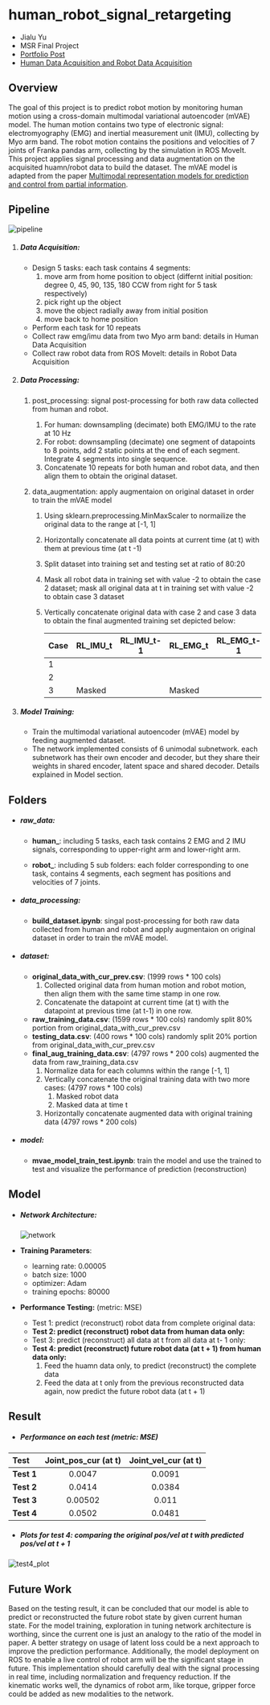 # human_robot_signal_retargeting

* Jialu Yu
* MSR Final Project  
* [Portfolio Post](https://nucapybara.github.io/posts/my-fifth-post/)
* [Human Data Acquisition and Robot Data Acquisition](https://github.com/NuCapybara/ROS2_Myo_Franka/tree/integrate_all)

## Overview

The goal of this project is to predict robot motion by monitoring human motion using a cross-domain multimodal variational autoencoder (mVAE) model. The human motion contains two type of electronic signal: electromyography (EMG) and inertial measurement unit (IMU), collecting by Myo arm band. The robot motion contains the positions and velocities of 7 joints of Franka pandas arm, collecting by the simulation in ROS MoveIt. This project applies signal processing and data augmentation on the acquisited huamn/robot data to build the dataset. The mVAE model is adapted from the paper [Multimodal representation models for prediction and control from partial information](https://www.sciencedirect.com/science/article/pii/S0921889019301575).

## Pipeline

![pipeline](source/pipeline.png)

1. ##### Data Acquisition:

   - Design 5 tasks: each task contains 4 segments:	
     1. move arm from home position to object (differnt initial position: degree 0, 45, 90, 135, 180 CCW from right for 5 task respectively)
     2. pick right up the object
     3. move the object radially away from initial position 
     4. move back to home position 
   - Perform each task for 10 repeats
   - Collect raw emg/imu data from two Myo arm band: details in Human Data Acquisition
   - Collect raw robot data from ROS MoveIt: details in Robot Data Acquisition

2. ##### Data Processing:

   1. post_processing: signal post-processing for both raw data collected from human and robot. 

      1. For human: downsampling (decimate) both EMG/IMU to the rate at 10 Hz
      2. For robot: downsampling (decimate) one segment of datapoints to 8 points, add 2 static points at the end of each segment. Integrate 4 segments into single sequence. 
      3. Concatenate 10 repeats for both human and robot data, and then align them to obtain the original dataset.

   2. data_augmentation: apply augmentaion on original dataset in order to train the mVAE model

      1. Using sklearn.preprocessing.MinMaxScaler to normailize the original data to the range at [-1, 1]

      2. Horizontally concatenate all data points at current time (at t) with them at previous time (at t -1)

      3. Split dataset into training set and testing set at ratio of 80:20

      4. Mask all robot data in training set with value -2 to obtain the case 2 dataset; mask all original data at t in training set with value -2  to obtain case 3 dataset

      5. Vertically concatenate original data with case 2 and case 3 data to obtain the final augmented training set depicted below:

         | Case | RL_IMU_t | RL_IMU_t-1 | RL_EMG_t | RL_EMG_t-1 | RU_IMU_t | RU_IMU_t-1 | RU_EMG_t | RU_EMG_t-1 | Pos_t  | Pos_t-1 | Vel_t  | Vel_t-1 |
         | ---- | -------- | ---------- | -------- | ---------- | -------- | ---------- | -------- | ---------- | ------ | ------- | ------ | ------- |
         | 1    |          |            |          |            |          |            |          |            |        |         |        |         |
         | 2    |          |            |          |            |          |            |          |            | Masked | Masked  | Masked | Masked  |
         | 3    | Masked   |            | Masked   |            | Masked   |            | Masked   |            | Masked |         | Masked |         |

         

3. ##### Model Training:

   - Train the multimodal variational autoencoder (mVAE) model by feeding augmented dataset.
   - The network implemented consists of 6 unimodal subnetwork. each subnetwork has their own encoder and decoder, but they share their weights in shared encoder, latent space and shared decoder. Details explained in Model section. 

## Folders

- ##### raw_data:

   - **human_**: including 5 tasks, each task contains 2 EMG and 2 IMU signals, corresponding to upper-right arm and lower-right arm.

   - **robot_**: including 5 sub folders: each folder corresponding to one task, contains 4 segments, each segment has positions and  velocities of 7 joints.

- ##### data_processing: 

   - **build_dataset.ipynb**: singal post-processing for both raw data collected from human and robot and apply augmentaion on original dataset in order to train the mVAE model.

- ##### dataset:

   - **original_data_with_cur_prev.csv**: (1999 rows * 100 cols)
      1. Collected original data from human motion and robot motion, then align them with the same time stamp in one row. 
      2. Concatenate the datapoint at current time (at t) with the datapoint at previous time (at t-1) in one row. 
   - **raw_training_data.csv**: (1599 rows * 100 cols) randomly split 80% portion from original_data_with_cur_prev.csv
   - **testing_data.csv**: (400 rows * 100 cols) randomly split 20% portion from original_data_with_cur_prev.csv
   - **final_aug_training_data.csv**: (4797 rows * 200 cols) augmented the data from raw_training_data.csv
      1. Normalize data for each columns within the range [-1, 1]
      2. Vertically concatenate the original training data with two more cases: (4797 rows * 100 cols)
         1. Masked robot data
         2. Masked data at time t
      3. Horizontally concatenate augmented  data with original training data (4797 rows * 200 cols)

- ##### model:

   - **mvae_model_train_test.ipynb**: train the model and use the trained to test and visualize the performance of prediction (reconstruction)

## Model

- ##### Network Architecture:

  ![network](source/network.png)

- **Training Parameters**:
  - learning rate: 0.00005
  - batch size: 1000
  - optimizer: Adam
  - training epochs: 80000
- **Performance Testing:** (metric: MSE)
  - Test 1: predict (reconstruct) robot data from complete original data: 
  - **Test 2: predict (reconstruct) robot data from human data only:**
  - Test 3: predict (reconstruct) all data at t from all data at t- 1 only:
  - **Test 4:  predict (reconstruct) future robot data (at t + 1) from human data only:** 
    1. Feed the huamn data only, to predict (reconstruct) the complete data
    2. Feed  the data at t only from the previous reconstructed data again, now predict the future robot data (at t + 1)

## Result

- ##### Performance on each test (metric: MSE)

| Test       | Joint_pos_cur (at t) | Joint_vel_cur (at t) |
| :--------- | :------------------: | :------------------: |
| **Test 1** |        0.0047        |        0.0091        |
| **Test 2** |        0.0414        |        0.0384        |
| **Test 3** |        0.00502       |        0.011         |
| **Test 4** |        0.0502        |        0.0481        |

- ##### Plots for test 4: comparing the original pos/vel at t with predicted pos/vel at t + 1

![test4_plot](source/pred_act_80000p2.png)	

## Future Work

Based on the testing result, it can be concluded that our model is able to predict or reconstructed the future robot state by given current human state. For the model training, exploration in tuning network architecture is worthing, since the current one is just an analogy to the ratio of the model in paper. A better strategy on usage of latent loss could be a next approach to improve the prediction performance. Additionally, the model deployment on ROS to enable a live control of robot arm will be the significant stage in future. This implementation should carefully deal with the signal processing in real time, including normalization and frequency reduction. If the kinematic works well, the dynamics of robot arm, like torque, gripper force could be added as new modalities to the network. 